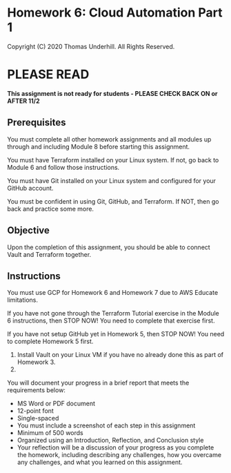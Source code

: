 # Homework 6: Cloud Automation Part 1
Copyright (C) 2020 Thomas Underhill.  All Rights Reserved.

# PLEASE READ
****This assignment is not ready for students - PLEASE CHECK BACK ON or AFTER 11/2****
## Prerequisites

You must complete all other homework assignments and all modules up through and including Module 8 before starting this assignment.

You must have Terraform installed on your Linux system.  If not, go back to Module 6 and follow those instructions.

You must have Git installed on your Linux system and configured for your GitHub account.

You must be confident in using Git, GitHub, and Terraform.  If NOT, then go back and practice some more.

## Objective
Upon the completion of this assignment, you should be able to connect Vault and Terraform together.

## Instructions
You must use GCP for Homework 6 and Homework 7 due to AWS Educate limitations.

If you have not gone through the Terraform Tutorial exercise in the Module 6 instructions, then STOP NOW!  You need to complete that exercise first.

If you have not setup GitHub yet in Homework 5, then STOP NOW!  You need to complete Homework 5 first.


1. Install Vault on your Linux VM if you have no already done this as part of Homework 3.
2.

You will document your progress in a brief report that meets the requirements below:
<ul>
  <li>MS Word or PDF document
  <li>12-point font
  <li>Single-spaced
  <li>You must include a screenshot of each step in this assignment
  <li>Minimum of 500 words
  <li>Organized using an Introduction, Reflection, and Conclusion style
  <li>Your reflection will be a discussion of your progress as you complete the homework, including describing any challenges, how you overcame any challenges, and what you learned on this assignment.
</ul>

